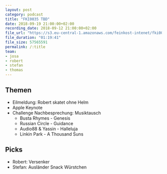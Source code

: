 ```yaml
---
layout: post
category: podcast
title: "FKI0035 TBD"
date: 2018-09-19 21:00:00+02:00
recording_date: 2018-09-12 21:00:00+02:00
file_url: "https://s3.eu-central-1.amazonaws.com/feinkost-intenet/fki0035.mp3"
file_duration: "01:19:41"
file_size: 57565591
permalink: /:title
team:
- josa
- robert
- stefan
- thomas
---
```


## Themen

- Eilmeldung: Robert skatet ohne Helm
- Apple Keynote
- Challenge Nachbesprechung: Musiktausch
  - Busta Rhymes - Genesis
  - Russian Circle - Guidance
  - Audio88 & Yassin - Halleluja
  - Linkin Park - A Thousand Suns

## Picks

- Robert: Versenker
- Stefan: Ausländer Snack Würstchen
